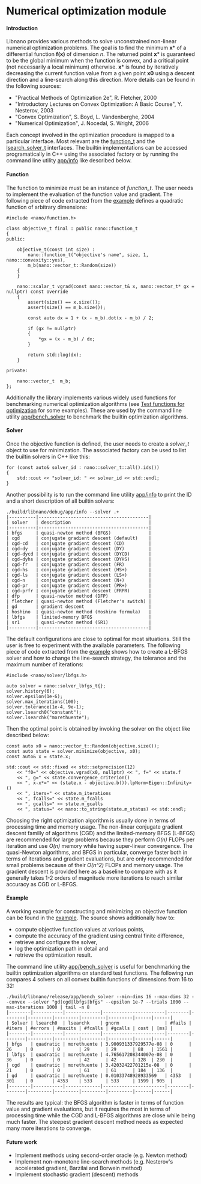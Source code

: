 # Numerical optimization module


#### Introduction

Libnano provides various methods to solve unconstrained non-linear numerical optimization problems. The goal is to find the minimum **x*** of a differential function **f(x)** of dimension *n*. The returned point **x*** is guaranteed to be the global minimum when the function is convex, and a critical point (not necessarily a local minimum) otherwise. **x*** is found by iteratively decreasing the current function value from a given point **x0** using a descent direction and a line-search along this direction. More details can be found in the following sources:


* "Practical Methods of Optimization 2e", R. Fletcher, 2000
* "Introductory Lectures on Convex Optimization: A Basic Course", Y. Nesterov, 2003
* "Convex Optimization", S. Boyd, L. Vandenberghe, 2004
* "Numerical Optimization", J. Nocedal, S. Wright, 2006


Each concept involved in the optimization procedure is mapped to a particular interface. Most relevant are the [function_t](../include/nano/function.h) and the [lsearch_solver_t](../include/nano/solver/lsearch.h) interfaces. The builtin implementations can be accessed programatically in C++ using the associated factory or by running the command line utility [app/info](../app/info.cpp) like described below.


#### Function

The function to minimize must be an instance of *function_t*. The user needs to implement the evaluation of the function value and gradient. The following piece of code extracted from the [example](../example/src/minimize.cpp) defines a quadratic function of arbitrary dimensions:

```
#include <nano/function.h>

class objective_t final : public nano::function_t
{
public:

    objective_t(const int size) :
        nano::function_t("objective's name", size, 1, nano::convexity::yes),
        m_b(nano::vector_t::Random(size))
    {
    }

    nano::scalar_t vgrad(const nano::vector_t& x, nano::vector_t* gx = nullptr) const override
    {
        assert(size() == x.size());
        assert(size() == m_b.size());

        const auto dx = 1 + (x - m_b).dot(x - m_b) / 2;

        if (gx != nullptr)
        {
            *gx = (x - m_b) / dx;
        }

        return std::log(dx);
    }

private:

    nano::vector_t  m_b;
};
```

Additionally the library implements various widely used functions for benchmarking numerical optimization algorithms (see [Test functions for optimization](https://en.wikipedia.org/wiki/Test_functions_for_optimization) for some examples). These are used by the command line utility [app/bench_solver](../app/bench_solver.cpp) to benchmark the builtin optimization algorithms.


#### Solver

Once the objective function is defined, the user needs to create a *solver_t* object to use for minimization. The associated factory can be used to list the builtin solvers in C++ like this:

```
for (const auto& solver_id : nano::solver_t::all().ids())
{
    std::cout << "solver_id: " << solver_id << std::endl;
}
```

Another possibility is to run the command line utility [app/info](../app/info.cpp) to print the ID and a short description of all builtin solvers:
```
./build/libnano/debug/app/info --solver .+
|----------|-----------------------------------------|
| solver   | description                             |
|----------|-----------------------------------------|
| bfgs     | quasi-newton method (BFGS)              |
| cgd      | conjugate gradient descent (default)    |
| cgd-cd   | conjugate gradient descent (CD)         |
| cgd-dy   | conjugate gradient descent (DY)         |
| cgd-dycd | conjugate gradient descent (DYCD)       |
| cgd-dyhs | conjugate gradient descent (DYHS)       |
| cgd-fr   | conjugate gradient descent (FR)         |
| cgd-hs   | conjugate gradient descent (HS+)        |
| cgd-ls   | conjugate gradient descent (LS+)        |
| cgd-n    | conjugate gradient descent (N+)         |
| cgd-pr   | conjugate gradient descent (PR+)        |
| cgd-prfr | conjugate gradient descent (FRPR)       |
| dfp      | quasi-newton method (DFP)               |
| fletcher | quasi-newton method (Fletcher's switch) |
| gd       | gradient descent                        |
| hoshino  | quasi-newton method (Hoshino formula)   |
| lbfgs    | limited-memory BFGS                     |
| sr1      | quasi-newton method (SR1)               |
|----------|-----------------------------------------|
```

The default configurations are close to optimal for most situations. Still the user is free to experiment with the available parameters. The following piece of code extracted from the [example](../example/src/minimize.cpp) shows how to create a L-BFGS solver and how to change the line-search strategy, the tolerance and the maximum number of iterations:
```
#include <nano/solver/lbfgs.h>

auto solver = nano::solver_lbfgs_t{};
solver.history(6);
solver.epsilon(1e-6);
solver.max_iterations(100);
solver.tolerance(1e-4, 9e-1);
solver.lsearch0("constant");
solver.lsearchk("morethuente");
```

Then the optimal point is obtained by invoking the solver on the object like described below:
```
const auto x0 = nano::vector_t::Random(objective.size());
const auto state = solver.minimize(objective, x0);
const auto& x = state.x;

std::cout << std::fixed << std::setprecision(12)
    << "f0=" << objective.vgrad(x0, nullptr) << ", f=" << state.f
    << ", g=" << state.convergence_criterion()
    << ", x-x*=" << (state.x - objective.b()).lpNorm<Eigen::Infinity>()
    << ", iters=" << state.m_iterations
    << ", fcalls=" << state.m_fcalls
    << ", gcalls=" << state.m_gcalls
    << ", status=" << nano::to_string(state.m_status) << std::endl;
```


Choosing the right optimization algorithm is usually done in terms of processing time and memory usage. The non-linear conjugate gradient descent familly of algorithms (CGD) and the limited-memory BFGS (L-BFGS) are recommended for large problems because they perform *O(n)* FLOPs per iteration and use *O(n)* memory while having super-linear convergence. The quasi-Newton algorithms, and BFGS in particular, converge faster both in terms of iterations and gradient evaluations, but are only recommended for small problems because of their *O(n^2)* FLOPs and memory usage. The gradient descent is provided here as a baseline to compare with as it generally takes 1-2 orders of magnitude more iterations to reach similar accuracy as CGD or L-BFGS.


#### Example


A working example for constructing and minimizing an objective function can be found in the [example](../example/src/minimize.cpp). The source shows additionally how to:
* compute objective function values at various points,
* compute the accuracy of the gradient using central finite difference,
* retrieve and configure the solver,
* log the optimization path in detail and
* retrieve the optimization result.


The command line utility [app/bench_solver](../app/bench_solver.cpp) is useful for benchmarking the builtin optimization algorithms on standard test functions. The following run compares 4 solvers on all convex builtin functions of dimensions from 16 to 32:
```
./build/libnano/release/app/bench_solver --min-dims 16 --max-dims 32 --convex --solver "gd|cgd|lbfgs|bfgs" --epsilon 1e-7 --trials 1000 --max-iterations 1000 | tail -n 8
|--------|-----------|-------------|-----------------------|--------|--------|---------|---------|---------|---------|------|------|
| Solver | lsearch0  | lsearchk    | gnorm                 | #fails | #iters | #errors | #maxits | #fcalls | #gcalls | cost | [ms] |
|--------|-----------|-------------|-----------------------|--------|--------|---------|---------|---------|---------|------|------|
| bfgs   | quadratic | morethuente | 3.900931337929577e-08 | 0      | 26     | 0       | 0       | 29      | 29      | 88   | 1561 |
| lbfgs  | quadratic | morethuente | 4.765617208344007e-08 | 0      | 36     | 0       | 0       | 42      | 42      | 128  | 230  |
| cgd    | quadratic | morethuente | 3.42032422701215e-08  | 0      | 21     | 0       | 0       | 61      | 61      | 184  | 136  |
| gd     | quadratic | morethuente | 0.01033748928933569   | 4353   | 301    | 0       | 4353    | 533     | 533     | 1599 | 905  |
|--------|-----------|-------------|-----------------------|--------|--------|---------|---------|---------|---------|------|------|
```
The results are typical: the BFGS algorithm is faster in terms of function value and gradient evaluations, but it requires the most in terms of processing time while the CGD and L-BFGS algorithms are close while being much faster. The steepest gradient descent method needs as expected many more iterations to converge.


#### Future work

* Implement methods using second-order oracle (e.g. Newton method)
* Implement non-monotone line-search methods (e.g. Nesterov's accelerated gradient, Barzilai and Borwein method)
* Implement stochastic gradient (descent) methods
